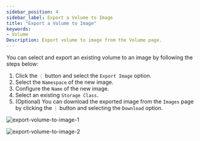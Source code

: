 ```yaml
---
sidebar_position: 4
sidebar_label: Export a Volume to Image
title: "Export a Volume to Image"
keywords:
- Volume
Description: Export volume to image from the Volume page.
---
```


You can select and export an existing volume to an image by following the steps below:

1. Click the `⋮` button and select the `Export Image` option.
1. Select the `Namespace` of the new image.
1. Configure the `Name` of the new image.
1. Select an existing `Storage Class`.
1. (Optional) You can download the exported image from the `Images` page by clicking the `⋮` button and selecting the `Download` option.

![export-volume-to-image-1](/img/v1.2/volume/export-volume-to-image-1.png)

![export-volume-to-image-2](/img/v1.2/volume/export-volume-to-image-2.png)